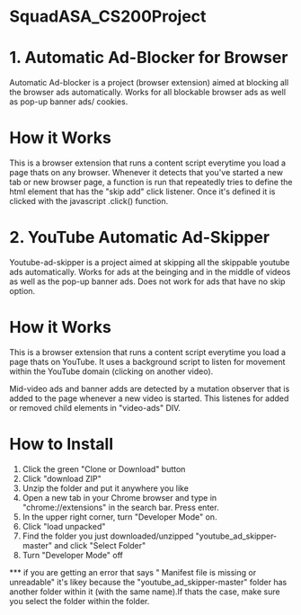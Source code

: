 # SquadASA_CS200Project

# 1. Automatic Ad-Blocker for Browser
Automatic Ad-blocker is a project (browser extension) aimed at blocking all the browser ads automatically. Works for all blockable browser ads as well as pop-up banner ads/ cookies.

# How it Works
This is a browser extension that runs a content script everytime you load a page thats on any browser. Whenever it detects that you've started a new tab or new browser page, a function is run that repeatedly tries to define the html element that has the "skip add" click listener. Once it's defined it is clicked with the javascript .click() function.


# 2. YouTube Automatic Ad-Skipper
Youtube-ad-skipper is a project aimed at skipping all the skippable youtube ads automatically. Works for ads at the beinging and in the middle of videos as well as the pop-up banner ads. Does not work for ads that have no skip option.

# How it Works
This is a browser extension that runs a content script everytime you load a page thats on YouTube. It uses a background script to listen for movement within the YouTube domain (clicking on another video). 

Mid-video ads and banner adds are detected by a mutation observer that is added to the page whenever a new video is started. This listenes for added or removed child elements in "video-ads" DIV.

# **How to Install** 
1. Click the green "Clone or Download" button
2. Click "download ZIP"
3. Unzip the folder and put it anywhere you like
4. Open a new tab in your Chrome browser and type in "chrome://extensions" in the search bar. Press enter.
5. In the upper right corner, turn "Developer Mode" on.
6. Click "load unpacked"
7. Find the folder you just downloaded/unzipped "youtube_ad_skipper-master" and click "Select Folder"
8. Turn "Developer Mode" off

*** if you are getting an error that says " Manifest file is missing or unreadable" it's likey because the "youtube_ad_skipper-master" folder has another folder within it (with the same name).If thats the case, make sure you select the folder within the folder.
